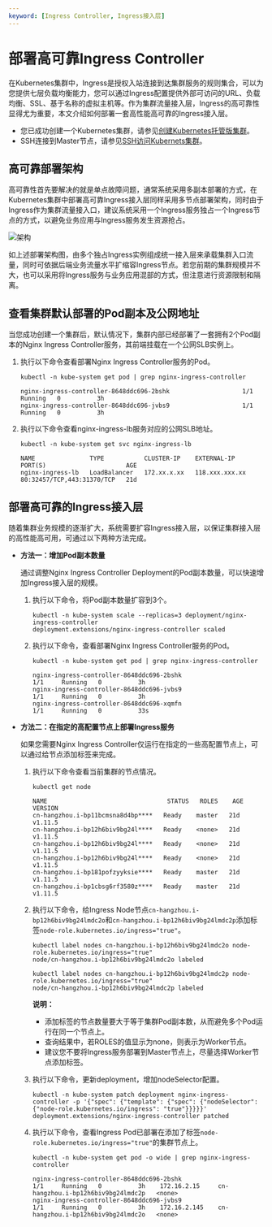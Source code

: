 ```yaml
---
keyword: [Ingress Controller, Ingress接入层]
---
```


# 部署高可靠Ingress Controller

在Kubernetes集群中，Ingress是授权入站连接到达集群服务的规则集合，可以为您提供七层负载均衡能力，您可以通过Ingress配置提供外部可访问的URL、负载均衡、SSL、基于名称的虚拟主机等。作为集群流量接入层，Ingress的高可靠性显得尤为重要，本文介绍如何部署一套高性能高可靠的Ingress接入层。

-   您已成功创建一个Kubernetes集群，请参见[创建Kubernetes托管版集群](/intl.zh-CN/Kubernetes集群用户指南/集群管理/创建集群/创建Kubernetes托管版集群.md)。
-   SSH连接到Master节点，请参见[SSH访问Kubernets集群](/intl.zh-CN/Kubernetes集群用户指南/集群管理/管理与访问集群/通过SSH访问Kubernetes集群.md)。

## 高可靠部署架构

高可靠性首先要解决的就是单点故障问题，通常系统采用多副本部署的方式，在Kubernetes集群中部署高可靠Ingress接入层同样采用多节点部署架构，同时由于Ingress作为集群流量接入口，建议系统采用一个Ingress服务独占一个Ingress节点的方式，以避免业务应用与Ingress服务发生资源抢占。

![架构](https://static-aliyun-doc.oss-cn-hangzhou.aliyuncs.com/assets/img/zh-CN/3116659951/p10101.png)

如上述部署架构图，由多个独占Ingress实例组成统一接入层来承载集群入口流量，同时可依据后端业务流量水平扩缩容Ingress节点。若您前期的集群规模并不大，也可以采用将Ingress服务与业务应用混部的方式，但注意进行资源限制和隔离。

## 查看集群默认部署的Pod副本及公网地址

当您成功创建一个集群后，默认情况下，集群内部已经部署了一套拥有2个Pod副本的Nginx Ingress Controller服务，其前端挂载在一个公网SLB实例上。

1.  执行以下命令查看部署Nginx Ingress Controller服务的Pod。

    ```
    kubectl -n kube-system get pod | grep nginx-ingress-controller
    ```

    ```
    nginx-ingress-controller-8648ddc696-2bshk                    1/1     Running   0          3h
    nginx-ingress-controller-8648ddc696-jvbs9                    1/1     Running   0          3h
    ```

2.  执行以下命令查看nginx-ingress-lb服务对应的公网SLB地址。

    ```
    kubectl -n kube-system get svc nginx-ingress-lb
    ```

    ```
    NAME               TYPE           CLUSTER-IP    EXTERNAL-IP      PORT(S)                      AGE
    nginx-ingress-lb   LoadBalancer   172.xx.x.xx   118.xxx.xxx.xx   80:32457/TCP,443:31370/TCP   21d
    ```


## 部署高可靠的Ingress接入层

随着集群业务规模的逐渐扩大，系统需要扩容Ingress接入层，以保证集群接入层的高性能高可用，可通过以下两种方法完成。

-   **方法一：增加Pod副本数量**

    通过调整Nginx Ingress Controller Deployment的Pod副本数量，可以快速增加Ingress接入层的规模。

    1.  执行以下命令，将Pod副本数量扩容到3个。

        ```
        kubectl -n kube-system scale --replicas=3 deployment/nginx-ingress-controller
        deployment.extensions/nginx-ingress-controller scaled
        ```

    2.  执行以下命令，查看部署Nginx Ingress Controller服务的Pod。

        ```
        kubectl -n kube-system get pod | grep nginx-ingress-controller
        ```

        ```
        nginx-ingress-controller-8648ddc696-2bshk                    1/1     Running   0          3h
        nginx-ingress-controller-8648ddc696-jvbs9                    1/1     Running   0          3h
        nginx-ingress-controller-8648ddc696-xqmfn                    1/1     Running   0          33s
        ```

-   **方法二：在指定的高配置节点上部署Ingress服务**

    如果您需要Nginx Ingress Controller仅运行在指定的一些高配置节点上，可以通过给节点添加标签来完成。

    1.  执行以下命令查看当前集群的节点情况。

        ```
        kubectl get node
        ```

        ```
        NAME                                 STATUS   ROLES    AGE   VERSION
        cn-hangzhou.i-bp11bcmsna8d4bp****   Ready    master   21d   v1.11.5
        cn-hangzhou.i-bp12h6biv9bg24l****   Ready    <none>   21d   v1.11.5
        cn-hangzhou.i-bp12h6biv9bg24l****   Ready    <none>   21d   v1.11.5
        cn-hangzhou.i-bp12h6biv9bg24l****   Ready    <none>   21d   v1.11.5
        cn-hangzhou.i-bp181pofzyyksie****   Ready    master   21d   v1.11.5
        cn-hangzhou.i-bp1cbsg6rf3580z****   Ready    master   21d   v1.11.5
        ```

    2.  执行以下命令，给Ingress Node节点`cn-hangzhou.i-bp12h6biv9bg24lmdc2o`和`cn-hangzhou.i-bp12h6biv9bg24lmdc2p`添加标签`node-role.kubernetes.io/ingress="true"`。

        ```
        kubectl label nodes cn-hangzhou.i-bp12h6biv9bg24lmdc2o node-role.kubernetes.io/ingress="true"
        node/cn-hangzhou.i-bp12h6biv9bg24lmdc2o labeled
        ```

        ```
        kubectl label nodes cn-hangzhou.i-bp12h6biv9bg24lmdc2p node-role.kubernetes.io/ingress="true"
        node/cn-hangzhou.i-bp12h6biv9bg24lmdc2p labeled
        ```

        **说明：**

        -   添加标签的节点数量要大于等于集群Pod副本数，从而避免多个Pod运行在同一个节点上。
        -   查询结果中，若ROLES的值显示为none，则表示为Worker节点。
        -   建议您不要将Ingress服务部署到Master节点上，尽量选择Worker节点添加标签。
    3.  执行以下命令，更新deployment，增加nodeSelector配置。

        ```
        kubectl -n kube-system patch deployment nginx-ingress-controller -p '{"spec": {"template": {"spec": {"nodeSelector": {"node-role.kubernetes.io/ingress": "true"}}}}}'
        deployment.extensions/nginx-ingress-controller patched
        ```

    4.  执行以下命令，查看Ingress Pod已部署在添加了标签`node-role.kubernetes.io/ingress="true"`的集群节点上。

        ```
        kubectl -n kube-system get pod -o wide | grep nginx-ingress-controller
        ```

        ```
        nginx-ingress-controller-8648ddc696-2bshk                    1/1     Running   0          3h    172.16.2.15     cn-hangzhou.i-bp12h6biv9bg24lmdc2p   <none>
        nginx-ingress-controller-8648ddc696-jvbs9                    1/1     Running   0          3h    172.16.2.145    cn-hangzhou.i-bp12h6biv9bg24lmdc2o   <none>
        ```


